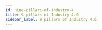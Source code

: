 ```yaml
---
id: nine-pillars-of-industry-4
title: 9 pillars of Industry 4.0
sidebar_label: 9 pillars of Industry 4.0
---
```

